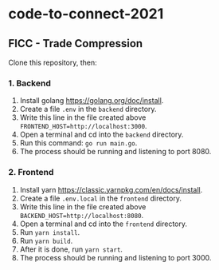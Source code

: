# code-to-connect-2021
## FICC - Trade Compression

Clone this repository, then:

### 1. Backend
1. Install golang https://golang.org/doc/install.
2. Create a file `.env` in the `backend` directory.
3. Write this line in the file created above `FRONTEND_HOST=http://localhost:3000`.
4. Open a terminal and cd into the `backend` directory.
5. Run this command: `go run main.go`.
6. The process should be running and listening to port 8080.

### 2. Frontend
1. Install yarn https://classic.yarnpkg.com/en/docs/install.
2. Create a file `.env.local` in the `frontend` directory.
3. Write this line in the file created above `BACKEND_HOST=http://localhost:8080`.
4. Open a terminal and cd into the `frontend` directory.
5. Run `yarn install`.
6. Run `yarn build`.
7. After it is done, run `yarn start`.
8. The process should be running and listening to port 3000.